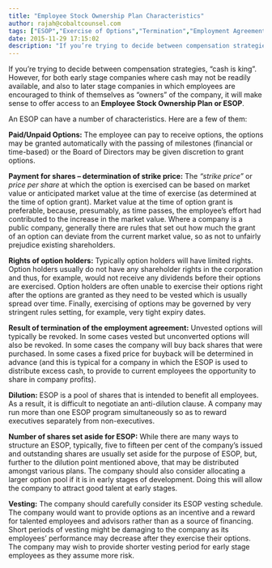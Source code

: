 ```yaml
---
title: "Employee Stock Ownership Plan Characteristics"
author: rajah@cobaltcounsel.com
tags: ["ESOP","Exercise of Options","Termination","Employment Agreement","Rights of Option Holders","Human Resources","Rajah"]
date: 2015-11-29 17:15:02
description: "If you’re trying to decide between compensation strategies, “cash is king”.  However, for both early stage companies where cash may not be readily available, and also to later stage companies in which..."
---
```


If you’re trying to decide between compensation strategies, “cash is king”.  However, for both early stage companies where cash may not be readily available, and also to later stage companies in which employees are encouraged to think of themselves as “owners” of the company, it will make sense to offer access to an **Employee Stock Ownership Plan or ESOP**.

An ESOP can have a number of characteristics.  Here are a few of them:

**Paid/Unpaid Options:**  The employee can pay to receive options, the options may be granted automatically with the passing of milestones (financial or time-based) or the Board of Directors may be given discretion to grant options.

**Payment for shares – determination of strike price:**  The *“strike price”* or *price per share* at which the option is exercised can be based on market value or anticipated market value at the time of exercise (as determined at the time of option grant).  Market value at the time of option grant is preferable, because, presumably, as time passes, the employee’s effort had contributed to the increase in the market value.  Where a company is a public company, generally there are rules that set out how much the grant of an option can deviate from the current market value, so as not to unfairly prejudice existing shareholders.

**Rights of option holders:**  Typically option holders will have limited rights.  Option holders usually do not have any shareholder rights in the corporation and thus, for example, would not receive any dividends before their options are exercised. Option holders are often unable to exercise their options right after the options are granted as they need to be vested which is usually spread over time. Finally, exercising of options may be governed by very stringent rules setting, for example, very tight expiry dates.

**Result of termination of the employment agreement:**  Unvested options will typically be revoked.  In some cases vested but unconverted options will also be revoked.  In some cases the company will buy back shares that were purchased.  In some cases a fixed price for buyback will be determined in advance (and this is typical for a company in which the ESOP is used to distribute excess cash, to provide to current employees the opportunity to share in company profits).

**Dilution:**  ESOP is a pool of shares that is intended to benefit all employees. As a result, it is difficult to negotiate an anti-dilution clause.  A company may run more than one ESOP program simultaneously so as to reward executives separately from non-executives.

**Number of shares set aside for ESOP:**  While there are many ways to structure an ESOP, typically, five to fifteen per cent of the company’s issued and outstanding shares are usually set aside for the purpose of ESOP, but, further to the dilution point mentioned above, that may be distributed amongst various plans. The company should also consider allocating a larger option pool if it is in early stages of development. Doing this will allow the company to attract good talent at early stages.

**Vesting:** The company should carefully consider its ESOP vesting schedule. The company would want to provide options as an incentive and a reward for talented employees and advisors rather than as a source of financing. Short periods of vesting might be damaging to the company as its employees’ performance may decrease after they exercise their options. The company may wish to provide shorter vesting period for early stage employees as they assume more risk.
